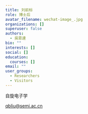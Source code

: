 ```yaml
---
title: 刘前标
role: 博士后
avatar_filename: wechat-image_.jpg
organizations: []
superuser: false
authors:
  - 吳恩達
bio: ""
interests: []
social: []
education:
  courses: []
email: ""
user_groups:
  - Researchers
  - Visitors
---
```

自旋电子学

qbliu@semi.ac.cn